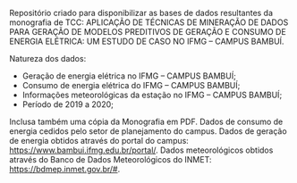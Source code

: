Repositório criado para disponibilizar as bases de dados resultantes da monografia de TCC: APLICAÇÃO DE TÉCNICAS DE MINERAÇÃO DE DADOS PARA GERAÇÃO DE MODELOS PREDITIVOS DE GERAÇÃO E CONSUMO DE ENERGIA ELÉTRICA: UM ESTUDO DE CASO NO IFMG – CAMPUS BAMBUÍ.

Natureza dos dados:
 - Geração de energia elétrica no IFMG – CAMPUS BAMBUÍ;
 - Consumo de energia elétrica do IFMG – CAMPUS BAMBUÍ;
 - Informações meteorológicas da estação no IFMG – CAMPUS BAMBUÍ;
 - Período de 2019 a 2020;

Inclusa também uma cópia da Monografia em PDF. 
Dados de consumo de energia cedidos pelo setor de planejamento do campus. Dados de geração de energia obtidos através do portal do campus: https://www.bambui.ifmg.edu.br/portal/. Dados meteorológicos obtidos através do Banco de Dados Meteorológicos do INMET: https://bdmep.inmet.gov.br/#.
